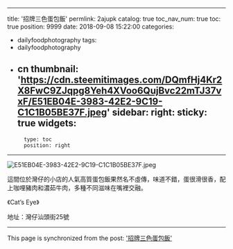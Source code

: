 
---
title: '招牌三色蛋包飯'
permlink: 2ajupk
catalog: true
toc_nav_num: true
toc: true
position: 9999
date: 2018-09-08 15:22:00
categories:
- dailyfoodphotography
tags:
- dailyfoodphotography
- cn
thumbnail: 'https://cdn.steemitimages.com/DQmfHj4Kr2X8FwC9ZJqpg8Yeh4XVoo6QujBvc22mTJ37vxF/E51EB04E-3983-42E2-9C19-C1C1B05BE37F.jpeg'
sidebar:
    right:
        sticky: true
widgets:
    -
        type: toc
        position: right
---



![E51EB04E-3983-42E2-9C19-C1C1B05BE37F.jpeg](https://cdn.steemitimages.com/DQmfHj4Kr2X8FwC9ZJqpg8Yeh4XVoo6QujBvc22mTJ37vxF/E51EB04E-3983-42E2-9C19-C1C1B05BE37F.jpeg)

這間位於灣仔的小店的人氣高質蛋包飯果然名不虛傳，味道不錯，蛋很滑很香，配上咖哩豬肉和濃茹牛肉，多種不同滋味在嘴裡交融。

《Cat’s Eye》

地址：灣仔汕頭街25號

- - -

This page is synchronized from the post: ['招牌三色蛋包飯'](https://steemit.com/@htliao/2ajupk)
